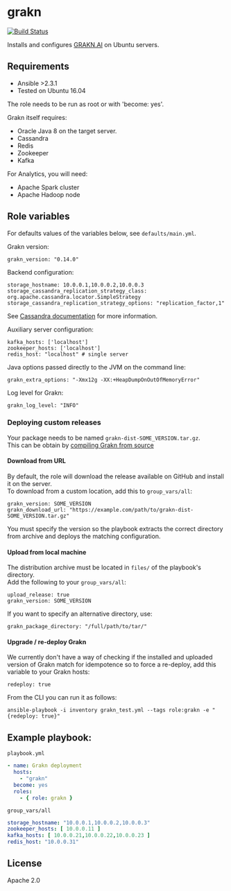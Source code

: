# grakn

[![Build Status](https://travis-ci.org/graknlabs/ansible-role-grakn.svg?branch=master)](https://travis-ci.org/graknlabs/ansible-role-grakn)

Installs and configures [GRAKN.AI](https://github.com/graknlabs/grakn) on Ubuntu servers.

## Requirements
* Ansible >2.3.1
* Tested on Ubuntu 16.04

The role needs to be run as root or with 'become: yes'.

Grakn itself requires:
* Oracle Java 8 on the target server.
* Cassandra
* Redis
* Zookeeper
* Kafka

For Analytics, you will need:
* Apache Spark cluster
* Apache Hadoop node

## Role variables
For defaults values of the variables below, see `defaults/main.yml`.

Grakn version:
```
grakn_version: "0.14.0"
```

Backend configuration:
```
storage_hostname: 10.0.0.1,10.0.0.2,10.0.0.3
storage_cassandra_replication_strategy_class: org.apache.cassandra.locator.SimpleStrategy
storage_cassandra_replication_strategy_options: "replication_factor,1"
```
See [Cassandra documentation](http://docs.datastax.com/en/cql/3.1/cql/cql_reference/create_keyspace_r.html) for more information.

Auxiliary server configuration:
```
kafka_hosts: ['localhost']
zookeeper_hosts: ['localhost']
redis_host: "localhost" # single server
```

Java options passed directly to the JVM on the command line:
```
grakn_extra_options: "-Xmx12g -XX:+HeapDumpOnOutOfMemoryError"
```
Log level for Grakn:
```
grakn_log_level: "INFO"
```
### Deploying custom releases
Your package needs to be named `grakn-dist-SOME_VERSION.tar.gz`.  
This can be obtain by [compiling Grakn from source](https://grakn.ai/pages/documentation/resources/downloads.html#building-the-code)

####  Download from URL
By default, the role will download the release available on GitHub and install it on the server.  
To download from a custom location, add this to `group_vars/all`:
```
grakn_version: SOME_VERSION
grakn_download_url: "https://example.com/path/to/grakn-dist-SOME_VERSION.tar.gz"
```
You must specify the version so the playbook extracts the correct directory from archive and deploys the matching configuration.

#### Upload from local machine
The distribution archive must be located in `files/` of the playbook's directory.  
Add the following to your `group_vars/all`:
```
upload_release: true
grakn_version: SOME_VERSION
```
If you want to specify an alternative directory, use:
```
grakn_package_directory: "/full/path/to/tar/"
```

#### Upgrade / re-deploy Grakn
We currently don't have a way of checking if the installed and uploaded version of Grakn match for idempotence so to force a re-deploy, add this variable to your Grakn hosts:
```
redeploy: true
```
From the CLI you can run it as follows:
```
ansible-playbook -i inventory grakn_test.yml --tags role:grakn -e "{redeploy: true}"
```

## Example playbook:
`playbook.yml`
```yaml
- name: Grakn deployment
  hosts:
    - "grakn"
  become: yes
  roles:
    - { role: grakn }
```

`group_vars/all`
```yaml
storage_hostname: "10.0.0.1,10.0.0.2,10.0.0.3"
zookeeper_hosts: [ 10.0.0.11 ]
kafka_hosts: [ 10.0.0.21,10.0.0.22,10.0.0.23 ]
redis_host: "10.0.0.31"
```

## License
Apache 2.0
